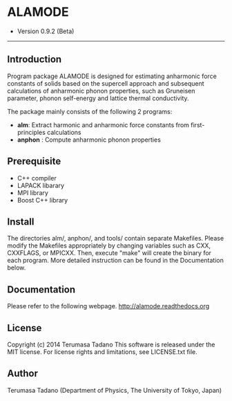 # ALAMODE
* Version 0.9.2 (Beta)

- - -

## Introduction
Program package ALAMODE is designed for estimating anharmonic force constants of solids 
based on the supercell approach and subsequent calculations of anharmonic phonon properties, 
such as Gruneisen parameter, phonon self-energy and lattice thermal conductivity.

The package mainly consists of the following 2 programs:

* **alm**: Extract harmonic and anharmonic force constants from first-principles calculations
* **anphon** : Compute anharmonic phonon properties

## Prerequisite
* C++ compiler
* LAPACK libarary
* MPI library
* Boost C++ library

## Install
The directories alm/, anphon/, and tools/ contain separate Makefiles.
Please modify the Makefiles appropriately by changing variables such as 
CXX, CXXFLAGS, or MPICXX. Then, execute "make" will create the binary for
each program.
More detailed instruction can be found in the Documentation below.


## Documentation
Please refer to the following webpage.
http://alamode.readthedocs.org


## License
Copyright (c) 2014 Terumasa Tadano
This software is released under the MIT license. 
For license rights and limitations, see LICENSE.txt file.

## Author
Terumasa Tadano (Department of Physics, The University of Tokyo, Japan)
